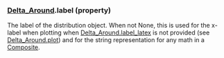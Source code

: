 ### [Delta_Around](Delta_Around.md).label (property)




The label of the distribution object.  When not None, this is used for
the x-label when plotting when [Delta_Around.label_latex](Delta_Around.label_latex.md) is not provided (see [Delta_Around.plot](Delta_Around.plot.md))
and for the string representation for any math in a [Composite](Composite.md).

